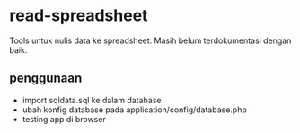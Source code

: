 # read-spreadsheet

Tools untuk nulis data ke spreadsheet.
Masih belum terdokumentasi dengan baik.

## penggunaan
* import sqldata.sql ke dalam database
* ubah konfig database pada application/config/database.php
* testing app di browser
